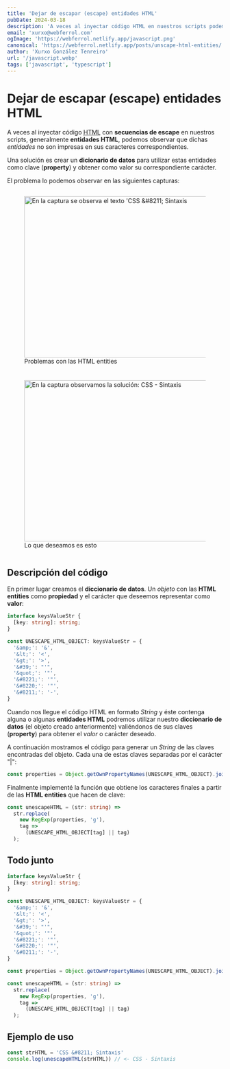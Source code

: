 ```yaml
---
title: 'Dejar de escapar (escape) entidades HTML'
pubDate: 2024-03-18
description: 'A veces al inyectar código HTML en nuestros scripts podemos tener problemas con las entidades HTML.'
email: 'xurxo@webferrol.com'
ogImage: 'https://webferrol.netlify.app/javascript.png'
canonical: 'https://webferrol.netlify.app/posts/unscape-html-entities/'
author: 'Xurxo González Tenreiro'
url: '/javascript.webp'
tags: ['javascript', 'typescript']
---
```


# Dejar de escapar (escape) entidades HTML

A veces al inyectar código <abbr title="Hipertext Marckup Language">HTML</abbr> con **secuencias de escape** en nuestros scripts, generalmente **entidades HTML**, podemos observar que dichas *entidades* no son impresas en sus caracteres correspondientes.

Una solución es crear un **dicionario de datos** para utilizar estas entidades como clave (**property**) y obtener como valor su correspondiente carácter.

El problema lo podemos observar en las siguientes capturas:

<div style="display: grid; grid-template-columns: repeat(auto-fill, minmax(300px, 1fr)); gap: .5rem">
<figure>
  <img width="600" height="376" src="/blog/unescape-problem.webp" alt="En la captura se observa el texto 'CSS &amp;#8211; Sintaxis">
  <figcaption>Problemas con las HTML entities</figcaption>
</figure>
<figure>
  <img width="600" height="376" src="/blog/unescape-problem-fixed.webp" alt="En la captura observamos la solución: CSS - Sintaxis">
  <figcaption>Lo que deseamos es esto</figcaption>
</figure>
</div>

## Descripción del código


En primer lugar creamos el **diccionario de datos**. Un *objeto* con las **HTML entities** como **propiedad** y el carácter que deseemos representar como **valor**:

```ts
interface keysValueStr {
  [key: string]: string; 
}

const UNESCAPE_HTML_OBJECT: keysValueStr = {
  '&amp;': '&',
  '&lt;': '<',
  '&gt;': '>',
  '&#39;': "'",
  '&quot;': '"',
  '&#8221;': '"',
  '&#8220;': '"',
  '&#8211;': '-',
}
```

Cuando nos llegue el código HTML en formato *String* y éste contenga alguna o algunas **entidades HTML** podremos utilizar nuestro **diccionario de datos** (el objeto creado anteriormente) valiéndonos de sus claves (**property**)  para obtener el *valor* o carácter deseado.

A continuación mostramos el código para generar un *String* de las claves encontradas  del objeto. Cada una de estas claves separadas por el carácter "|":

```ts
const properties = Object.getOwnPropertyNames(UNESCAPE_HTML_OBJECT).join('|')
```

Finalmente implementé la función que obtiene los caracteres finales a partir de las **HTML entities** que hacen de clave:

```ts
const unescapeHTML = (str: string) =>
  str.replace(
    new RegExp(properties, 'g'),
    tag =>
      (UNESCAPE_HTML_OBJECT[tag] || tag)
  );
```

## Todo junto
  
```ts
interface keysValueStr {
  [key: string]: string; 
}

const UNESCAPE_HTML_OBJECT: keysValueStr = {
  '&amp;': '&',
  '&lt;': '<',
  '&gt;': '>',
  '&#39;': "'",
  '&quot;': '"',
  '&#8221;': '"',
  '&#8220;': '"',
  '&#8211;': '-',
}

const properties = Object.getOwnPropertyNames(UNESCAPE_HTML_OBJECT).join('|')

const unescapeHTML = (str: string) =>
  str.replace(
    new RegExp(properties, 'g'),
    tag =>
      (UNESCAPE_HTML_OBJECT[tag] || tag)
  );
```

## Ejemplo de uso

```ts
const strHTML = 'CSS &#8211; Sintaxis'
console.log(unescapeHTML(strHTML)) // <- CSS - Sintaxis
```